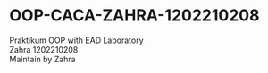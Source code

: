 # OOP-CACA-ZAHRA-1202210208
Praktikum OOP with EAD Laboratory <br>
Zahra 1202210208 <br>
Maintain by Zahra <br>
